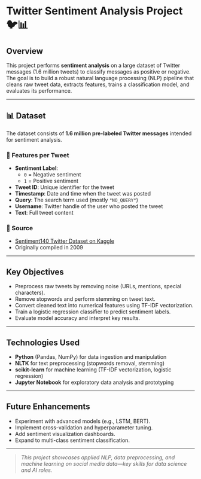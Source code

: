 # Twitter Sentiment Analysis Project 🐦📊

## Overview
This project performs **sentiment analysis** on a large dataset of Twitter messages (1.6 million tweets) to classify messages as positive or negative. The goal is to build a robust natural language processing (NLP) pipeline that cleans raw tweet data, extracts features, trains a classification model, and evaluates its performance.

---

## 📊 Dataset

The dataset consists of **1.6 million pre-labeled Twitter messages** intended for sentiment analysis.

### 📌 Features per Tweet

- **Sentiment Label**:  
  - `0` = Negative sentiment  
  - `1` = Positive sentiment  
- **Tweet ID**: Unique identifier for the tweet  
- **Timestamp**: Date and time when the tweet was posted  
- **Query**: The search term used (mostly `"NO_QUERY"`)  
- **Username**: Twitter handle of the user who posted the tweet  
- **Text**: Full tweet content

### 📁 Source

- [Sentiment140 Twitter Dataset on Kaggle](https://www.kaggle.com/datasets/kazanova/sentiment140)
- Originally compiled in 2009
---

## Key Objectives
- Preprocess raw tweets by removing noise (URLs, mentions, special characters).
- Remove stopwords and perform stemming on tweet text.
- Convert cleaned text into numerical features using TF-IDF vectorization.
- Train a logistic regression classifier to predict sentiment labels.
- Evaluate model accuracy and interpret key results.

---

## Technologies Used
- **Python** (Pandas, NumPy) for data ingestion and manipulation
- **NLTK** for text preprocessing (stopwords removal, stemming)
- **scikit-learn** for machine learning (TF-IDF vectorization, logistic regression)
- **Jupyter Notebook** for exploratory data analysis and prototyping

---


## Future Enhancements
- Experiment with advanced models (e.g., LSTM, BERT).
- Implement cross-validation and hyperparameter tuning.
- Add sentiment visualization dashboards.
- Expand to multi-class sentiment classification.

---

> _This project showcases applied NLP, data preprocessing, and machine learning on social media data—key skills for data science and AI roles._


